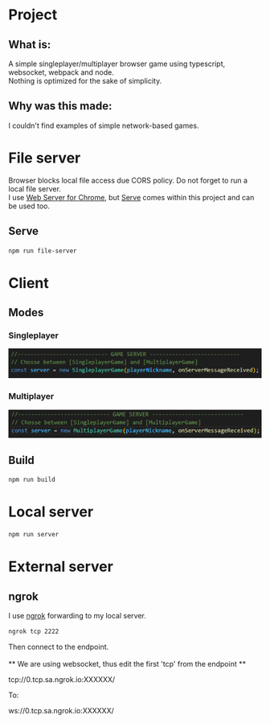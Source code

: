# Project
## What is:
A simple singleplayer/multiplayer browser game using typescript, websocket, webpack and node.<br>
Nothing is optimized for the sake of simplicity.

## Why was this made:
I couldn't find examples of simple network-based games.

# File server
Browser blocks local file access due CORS policy. Do not forget to run a local file server.<br>
I use [Web Server for Chrome](https://chrome.google.com/webstore/detail/web-server-for-chrome/ofhbbkphhbklhfoeikjpcbhemlocgigb), but [Serve](https://www.npmjs.com/package/serve) comes within this project and can be used too.
## Serve
``` sh
npm run file-server
```

# Client
## Modes
### Singleplayer
![Singleplayer image](/images/client-singleplayer-mode.png)
### Multiplayer
![Multiplayer image](/images/client-multiplayer-mode.png)

## Build
``` sh
npm run build
```

# Local server
``` sh
npm run server
```

# External server
## ngrok
I use [ngrok](https://ngrok.com/) forwarding to my local server.

``` sh
ngrok tcp 2222
```

Then connect to the endpoint.<br>
<br>
** We are using websocket, thus edit the first 'tcp' from the endpoint **<br>

tcp://0.tcp.sa.ngrok.io:XXXXXX/<br>

To:<br>

ws://0.tcp.sa.ngrok.io:XXXXXX/<br>
